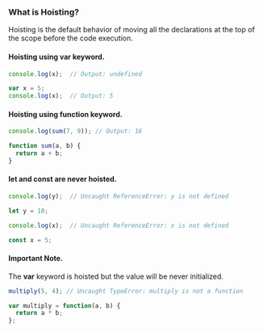### What is Hoisting?

Hoisting is the default behavior of moving all the declarations at the top of the scope before the code execution.

#### **Hoisting** using **var** keyword.

```js
console.log(x);  // Output: undefined

var x = 5;
console.log(x);  // Output: 5
```

#### **Hoisting** using **function** keyword.

```js
console.log(sum(7, 9)); // Output: 16

function sum(a, b) {
  return a + b;
}
```

#### **let** and **const** are never hoisted.

```js
console.log(y);  // Uncaught ReferenceError: y is not defined

let y = 10;
```

```js
console.log(x);  // Uncaught ReferenceError: x is not defined

const x = 5;
```

#### Important Note.

The **var** keyword is hoisted but the value will be never initialized.

```js
multiply(5, 4); // Uncaught TypeError: multiply is not a function

var multiply = function(a, b) {
  return a * b;
};
```
